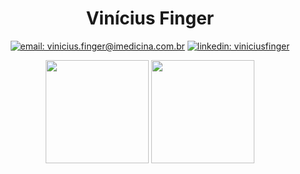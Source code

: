 <div align="center">

# Vinícius Finger
  
  [![email: vinicius.finger@imedicina.com.br](https://img.shields.io/static/v1?label=Email&message=%20&color=8B89CC&labelColor=8B89CC&logoColor=FFF&style=for-the-badge&logo=protonmail)](mailto:fingervinicius@icloud.com)
  [![linkedin: viniciusfinger](https://img.shields.io/static/v1?label=Linkedin&message=%20&color=0077B5&labelColor=0077B5&logoColor=FFF&style=for-the-badge&logo=linkedin)](https://linkedin.com/in/viniciusfinger/)
</div>
<div align="center">
  <img height="165em" src="https://github-readme-stats.vercel.app/api?username=imed-viniciusfinger&show_icons=true&theme=midnight-purple&include_all_commits=true&count_private=true"/>
  <img height="165em" src="https://github-readme-stats.vercel.app/api/top-langs/?username=imed-viniciusfinger&layout=compact&langs_count=16&theme=midnight-purple&exclude_repo=IALog"/>
</div>

